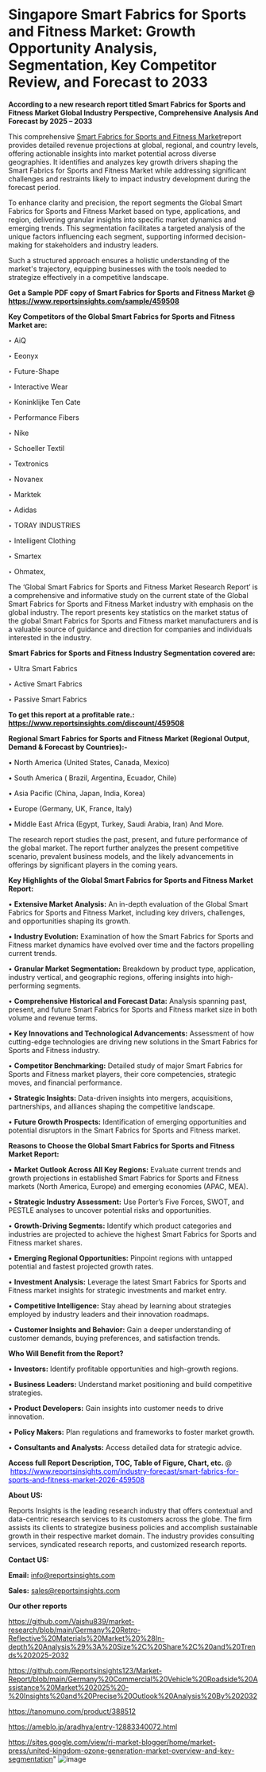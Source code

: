 # Singapore Smart Fabrics for Sports and Fitness Market: Growth Opportunity Analysis, Segmentation, Key Competitor Review, and Forecast to 2033

<strong>According to a new research report titled Smart Fabrics for Sports and Fitness Market Global Industry Perspective, Comprehensive Analysis And Forecast by 2025 – 2033</strong>

This comprehensive <a href=https://www.reportsinsights.com/sample/459508>Smart Fabrics for Sports and Fitness Market</a>report provides detailed revenue projections at global, regional, and country levels, offering actionable insights into market potential across diverse geographies. It identifies and analyzes key growth drivers shaping the Smart Fabrics for Sports and Fitness Market while addressing significant challenges and restraints likely to impact industry development during the forecast period.

To enhance clarity and precision, the report segments the Global Smart Fabrics for Sports and Fitness Market based on type, applications, and region, delivering granular insights into specific market dynamics and emerging trends. This segmentation facilitates a targeted analysis of the unique factors influencing each segment, supporting informed decision-making for stakeholders and industry leaders.

Such a structured approach ensures a holistic understanding of the market's trajectory, equipping businesses with the tools needed to strategize effectively in a competitive landscape.

<strong>Get a Sample PDF copy of Smart Fabrics for Sports and Fitness Market </strong><strong>@<a href=https://www.reportsinsights.com/sample/459508 style=color:#0000ff;> https://www.reportsinsights.com/sample/459508</a></strong></font>

<strong>Key Competitors of the Global Smart Fabrics for Sports and Fitness Market are:</strong>

‣ AiQ

‣ Eeonyx

‣ Future-Shape

‣ Interactive Wear

‣ Koninklijke Ten Cate

‣ Performance Fibers

‣ Nike

‣ Schoeller Textil

‣ Textronics

‣ Novanex

‣ Marktek

‣ Adidas

‣ TORAY INDUSTRIES

‣ Intelligent Clothing

‣ Smartex

‣ Ohmatex,

The ‘Global Smart Fabrics for Sports and Fitness Market Research Report’ is a comprehensive and informative study on the current state of the Global Smart Fabrics for Sports and Fitness Market industry with emphasis on the global industry. The report presents key statistics on the market status of the global Smart Fabrics for Sports and Fitness market manufacturers and is a valuable source of guidance and direction for companies and individuals interested in the industry.

<strong>Smart Fabrics for Sports and Fitness Industry Segmentation covered are:</strong>

‣ Ultra Smart Fabrics

‣ Active Smart Fabrics

‣ Passive Smart Fabrics

<strong>To get this report at a profitable rate.: <a href=https://www.reportsinsights.com/discount/459508 style=color:#0000ff;>https://www.reportsinsights.com/discount/459508</a></strong></font>

<strong>Regional Smart Fabrics for Sports and Fitness Market (Regional Output, Demand &amp; Forecast by Countries):-</strong>

• North America (United States, Canada, Mexico)

• South America ( Brazil, Argentina, Ecuador, Chile)

• Asia Pacific (China, Japan, India, Korea)

• Europe (Germany, UK, France, Italy)

• Middle East Africa (Egypt, Turkey, Saudi Arabia, Iran) And More.

The research report studies the past, present, and future performance of the global market. The report further analyzes the present competitive scenario, prevalent business models, and the likely advancements in offerings by significant players in the coming years.

<strong>Key Highlights of the Global Smart Fabrics for Sports and Fitness Market Report:</strong>

• <strong>Extensive Market Analysis:</strong> An in-depth evaluation of the Global Smart Fabrics for Sports and Fitness Market, including key drivers, challenges, and opportunities shaping its growth.

• <strong>Industry Evolution:</strong> Examination of how the Smart Fabrics for Sports and Fitness market dynamics have evolved over time and the factors propelling current trends.

• <strong>Granular Market Segmentation:</strong> Breakdown by product type, application, industry vertical, and geographic regions, offering insights into high-performing segments.

• <strong>Comprehensive Historical and Forecast Data:</strong> Analysis spanning past, present, and future Smart Fabrics for Sports and Fitness market size in both volume and revenue terms.

• <strong>Key Innovations and Technological Advancements:</strong> Assessment of how cutting-edge technologies are driving new solutions in the Smart Fabrics for Sports and Fitness industry.

• <strong>Competitor Benchmarking:</strong> Detailed study of major Smart Fabrics for Sports and Fitness market players, their core competencies, strategic moves, and financial performance.

• <strong>Strategic Insights:</strong> Data-driven insights into mergers, acquisitions, partnerships, and alliances shaping the competitive landscape.

• <strong>Future Growth Prospects:</strong> Identification of emerging opportunities and potential disruptors in the Smart Fabrics for Sports and Fitness market.

<strong>Reasons to Choose the Global Smart Fabrics for Sports and Fitness Market Report:</strong>

• <strong>Market Outlook Across All Key Regions:</strong> Evaluate current trends and growth projections in established Smart Fabrics for Sports and Fitness markets (North America, Europe) and emerging economies (APAC, MEA).

• <strong>Strategic Industry Assessment:</strong> Use Porter’s Five Forces, SWOT, and PESTLE analyses to uncover potential risks and opportunities.

• <strong>Growth-Driving Segments:</strong> Identify which product categories and industries are projected to achieve the highest Smart Fabrics for Sports and Fitness market shares.

• <strong>Emerging Regional Opportunities:</strong> Pinpoint regions with untapped potential and fastest projected growth rates.

• <strong>Investment Analysis:</strong> Leverage the latest Smart Fabrics for Sports and Fitness market insights for strategic investments and market entry.

• <strong>Competitive Intelligence:</strong> Stay ahead by learning about strategies employed by industry leaders and their innovation roadmaps.

• <strong>Customer Insights and Behavior:</strong> Gain a deeper understanding of customer demands, buying preferences, and satisfaction trends.

<strong>Who Will Benefit from the Report?</strong>

• <strong>Investors:</strong> Identify profitable opportunities and high-growth regions.

• <strong>Business Leaders:</strong> Understand market positioning and build competitive strategies.

• <strong>Product Developers:</strong> Gain insights into customer needs to drive innovation.

• <strong>Policy Makers:</strong> Plan regulations and frameworks to foster market growth.

• <strong>Consultants and Analysts:</strong> Access detailed data for strategic advice.
</ul>
<strong>Access full Report Description, TOC, Table of Figure, Chart, etc. </strong>@  <a href=https://www.reportsinsights.com/industry-forecast/smart-fabrics-for-sports-and-fitness-market-2026-459508 style=color:#0000ff;>https://www.reportsinsights.com/industry-forecast/smart-fabrics-for-sports-and-fitness-market-2026-459508</a></font>

<strong><strong>About US</strong>:</strong>

Reports Insights is the leading research industry that offers contextual and data-centric research services to its customers across the globe. The firm assists its clients to strategize business policies and accomplish sustainable growth in their respective market domain. The industry provides consulting services, syndicated research reports, and customized research reports.

<strong>Contact US:</strong>

<p class=""""><b>Email:</b> <a href=mailto:info@reportsinsights.com>info@reportsinsights.com</a></p>
<p class=""""><b>Sales:</b> <a href=mailto:sales@reportsinsights.com>sales@reportsinsights.com</a></p>

<strong>Our other reports</strong>

<a href=https://github.com/Vaishu839/market-research/blob/main/Germany%20Retro-Reflective%20Materials%20Market%20%28In-depth%20Analysis%29%3A%20Size%2C%20Share%2C%20and%20Trends%202025-2032>https://github.com/Vaishu839/market-research/blob/main/Germany%20Retro-Reflective%20Materials%20Market%20%28In-depth%20Analysis%29%3A%20Size%2C%20Share%2C%20and%20Trends%202025-2032</a>

<a href=https://github.com/Reportsinsights123/Market-Report/blob/main/Germany%20Commercial%20Vehicle%20Roadside%20Assistance%20Market%202025%20-%20Insights%20and%20Precise%20Outlook%20Analysis%20By%202032>https://github.com/Reportsinsights123/Market-Report/blob/main/Germany%20Commercial%20Vehicle%20Roadside%20Assistance%20Market%202025%20-%20Insights%20and%20Precise%20Outlook%20Analysis%20By%202032</a>

<a href=https://tanomuno.com/product/388512>https://tanomuno.com/product/388512</a>

<a href=https://ameblo.jp/aradhya/entry-12883340072.html>https://ameblo.jp/aradhya/entry-12883340072.html</a>

<a href=https://sites.google.com/view/ri-market-blogger/home/market-press/united-kingdom-ozone-generation-market-overview-and-key-segmentation>https://sites.google.com/view/ri-market-blogger/home/market-press/united-kingdom-ozone-generation-market-overview-and-key-segmentation</a>"
![image](https://github.com/user-attachments/assets/00b1162a-e00d-4916-960d-cf88394b00c4)
